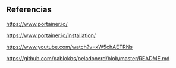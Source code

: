 ## Referencias
https://www.portainer.io/

https://www.portainer.io/installation/

https://www.youtube.com/watch?v=xW5chAETRNs

https://github.com/pablokbs/peladonerd/blob/master/README.md
